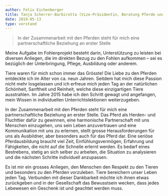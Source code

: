 ```yaml
---
author: Felix Eichenberger
title: Tanja Scherrer-Barbirotta (Vize-Präsidentin, Beratung Pferde und Haltung)
date: 2019-05-13
type: vorstand
---
```


> In der Zusammenarbeit mit den Pferden steht für mich eine partnerschaftliche Beziehung an erster Stelle

Meine Aufgabe im Fohlenprojekt besteht darin, Unterstützung zu leisten bei diversen Anliegen, die im direkten Bezug zu den Fohlen aufkommen – sei es bezüglich der Unterbringung, Pflege, Ausbildung oder anderem.

Tiere waren für mich schon immer das Grösste! Die Liebe zu den Pferden entdeckte ich im Alter von ca. neun Jahren. Seitdem hat mich diese Passion nicht mehr losgelassen und ich erfreue mich jeden Tag an der natürlichen Schönheit, Sanftheit und Reinheit, welche diese einzigartigen Tiere ausstrahlen. Im Jahre 2015 habe ich den Schritt gewagt und angefangen, mein Wissen in individuellen Unterrichtslektionen weiterzugeben.

In der Zusammenarbeit mit den Pferden steht für mich eine partnerschaftliche Beziehung an erster Stelle. Das Pferd als Herden- und Fluchttier dafür zu gewinnen, eine harmonische Partnerschaft mit uns Menschen einzugehen, uns sein Leben anzuvertrauen und eine Kommunikation mit uns zu erlernen, stellt grosse Herausforderungen für uns als Ausbildner, aber besonders auch für das Pferd dar. Eine seriöse Pferdausbildung braucht viel Zeit, Einfühlungsvermögen, Erfahrung und Fähigkeiten, die nicht auf die Schnelle erlernt werden. Es bedarf eines Bestrebens, stetig an sich selber zu arbeiten, die Situation zu analysieren und die nächsten Schritte individuell anzupassen.

Es ist mir ein grosses Anliegen, den Menschen den Respekt zu den Tieren und besonders zu den Pferden vorzuleben. Tiere bereichern unser Leben jeden Tag. Verbunden mit dieser Dankbarkeit möchte ich ihnen etwas zurückgeben und in der Gesellschaft das Bewusstsein wecken, dass jedes Lebewesen ein Geschenk ist und geachtet werden muss.